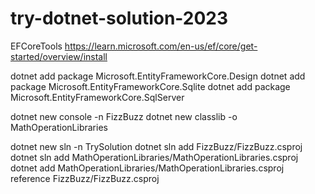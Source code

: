 # try-dotnet-solution-2023

EFCoreTools
https://learn.microsoft.com/en-us/ef/core/get-started/overview/install

dotnet add package Microsoft.EntityFrameworkCore.Design
dotnet add package Microsoft.EntityFrameworkCore.Sqlite
dotnet add package Microsoft.EntityFrameworkCore.SqlServer


dotnet new console -n FizzBuzz
dotnet new classlib -o MathOperationLibraries

dotnet new sln -n TrySolution
dotnet sln add FizzBuzz/FizzBuzz.csproj
dotnet sln add MathOperationLibraries/MathOperationLibraries.csproj
dotnet add MathOperationLibraries/MathOperationLibraries.csproj reference FizzBuzz/FizzBuzz.csproj
